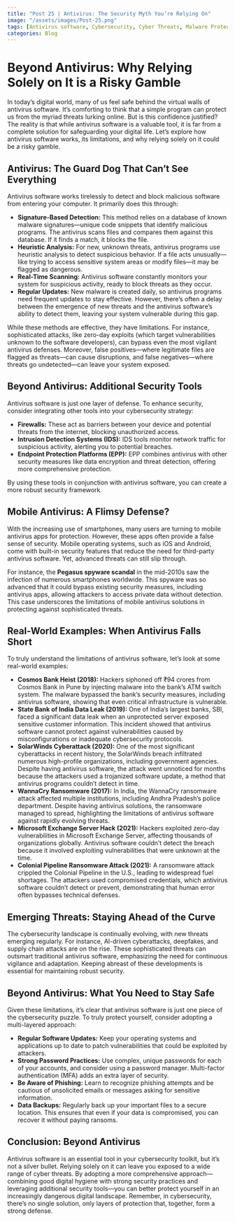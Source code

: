 ```yaml
---
title: "Post 25 | Antivirus: The Security Myth You’re Relying On"
image: "/assets/images/Post-25.png"
tags: [Antivirus software, Cybersecurity, Cyber Threats, Malware Protection, Zero-day Exploits, AI-driven Cyberattacks]
categories: Blog
---
```

# Beyond Antivirus: Why Relying Solely on It is a Risky Gamble

In today’s digital world, many of us feel safe behind the virtual walls of antivirus software. It’s comforting to think that a simple program can protect us from the myriad threats lurking online. But is this confidence justified? The reality is that while antivirus software is a valuable tool, it is far from a complete solution for safeguarding your digital life. Let’s explore how antivirus software works, its limitations, and why relying solely on it could be a risky gamble.

## Antivirus: The Guard Dog That Can’t See Everything

Antivirus software works tirelessly to detect and block malicious software from entering your computer. It primarily does this through:

- **Signature-Based Detection:** This method relies on a database of known malware signatures—unique code snippets that identify malicious programs. The antivirus scans files and compares them against this database. If it finds a match, it blocks the file.
- **Heuristic Analysis:** For new, unknown threats, antivirus programs use heuristic analysis to detect suspicious behavior. If a file acts unusually—like trying to access sensitive system areas or modify files—it may be flagged as dangerous.
- **Real-Time Scanning:** Antivirus software constantly monitors your system for suspicious activity, ready to block threats as they occur.
- **Regular Updates:** New malware is created daily, so antivirus programs need frequent updates to stay effective. However, there’s often a delay between the emergence of new threats and the antivirus software’s ability to detect them, leaving your system vulnerable during this gap.

While these methods are effective, they have limitations. For instance, sophisticated attacks, like zero-day exploits (which target vulnerabilities unknown to the software developers), can bypass even the most vigilant antivirus defenses. Moreover, false positives—where legitimate files are flagged as threats—can cause disruptions, and false negatives—where threats go undetected—can leave your system exposed.

## Beyond Antivirus: Additional Security Tools

Antivirus software is just one layer of defense. To enhance security, consider integrating other tools into your cybersecurity strategy:

- **Firewalls:** These act as barriers between your device and potential threats from the internet, blocking unauthorized access.
- **Intrusion Detection Systems (IDS):** IDS tools monitor network traffic for suspicious activity, alerting you to potential breaches.
- **Endpoint Protection Platforms (EPP):** EPP combines antivirus with other security measures like data encryption and threat detection, offering more comprehensive protection.

By using these tools in conjunction with antivirus software, you can create a more robust security framework.

## Mobile Antivirus: A Flimsy Defense?

With the increasing use of smartphones, many users are turning to mobile antivirus apps for protection. However, these apps often provide a false sense of security. Mobile operating systems, such as iOS and Android, come with built-in security features that reduce the need for third-party antivirus software. Yet, advanced threats can still slip through.

For instance, the **Pegasus spyware scandal** in the mid-2010s saw the infection of numerous smartphones worldwide. This spyware was so advanced that it could bypass existing security measures, including antivirus apps, allowing attackers to access private data without detection. This case underscores the limitations of mobile antivirus solutions in protecting against sophisticated threats.

## Real-World Examples: When Antivirus Falls Short

To truly understand the limitations of antivirus software, let’s look at some real-world examples:

- **Cosmos Bank Heist (2018):** Hackers siphoned off ₹94 crores from Cosmos Bank in Pune by injecting malware into the bank’s ATM switch system. The malware bypassed the bank’s security measures, including antivirus software, showing that even critical infrastructure is vulnerable.
- **State Bank of India Data Leak (2019):** One of India’s largest banks, SBI, faced a significant data leak when an unprotected server exposed sensitive customer information. This incident showed that antivirus software cannot protect against vulnerabilities caused by misconfigurations or inadequate cybersecurity protocols.
- **SolarWinds Cyberattack (2020):** One of the most significant cyberattacks in recent history, the SolarWinds breach infiltrated numerous high-profile organizations, including government agencies. Despite having antivirus software, the attack went unnoticed for months because the attackers used a trojanized software update, a method that antivirus programs couldn’t detect in time.
- **WannaCry Ransomware (2017):** In India, the WannaCry ransomware attack affected multiple institutions, including Andhra Pradesh’s police department. Despite having antivirus solutions, the ransomware managed to spread, highlighting the limitations of antivirus software against rapidly evolving threats.
- **Microsoft Exchange Server Hack (2021):** Hackers exploited zero-day vulnerabilities in Microsoft Exchange Server, affecting thousands of organizations globally. Antivirus software couldn’t detect the breach because it involved exploiting vulnerabilities that were unknown at the time.
- **Colonial Pipeline Ransomware Attack (2021):** A ransomware attack crippled the Colonial Pipeline in the U.S., leading to widespread fuel shortages. The attackers used compromised credentials, which antivirus software couldn’t detect or prevent, demonstrating that human error often bypasses technical defenses.

## Emerging Threats: Staying Ahead of the Curve

The cybersecurity landscape is continually evolving, with new threats emerging regularly. For instance, AI-driven cyberattacks, deepfakes, and supply chain attacks are on the rise. These sophisticated threats can outsmart traditional antivirus software, emphasizing the need for continuous vigilance and adaptation. Keeping abreast of these developments is essential for maintaining robust security.

## Beyond Antivirus: What You Need to Stay Safe

Given these limitations, it’s clear that antivirus software is just one piece of the cybersecurity puzzle. To truly protect yourself, consider adopting a multi-layered approach:

- **Regular Software Updates:** Keep your operating systems and applications up to date to patch vulnerabilities that could be exploited by attackers.
- **Strong Password Practices:** Use complex, unique passwords for each of your accounts, and consider using a password manager. Multi-factor authentication (MFA) adds an extra layer of security.
- **Be Aware of Phishing:** Learn to recognize phishing attempts and be cautious of unsolicited emails or messages asking for sensitive information.
- **Data Backups:** Regularly back up your important files to a secure location. This ensures that even if your data is compromised, you can recover it without paying ransoms.

## Conclusion: Beyond Antivirus

Antivirus software is an essential tool in your cybersecurity toolkit, but it’s not a silver bullet. Relying solely on it can leave you exposed to a wide range of cyber threats. By adopting a more comprehensive approach—combining good digital hygiene with strong security practices and leveraging additional security tools—you can better protect yourself in an increasingly dangerous digital landscape. Remember, in cybersecurity, there’s no single solution, only layers of protection that, together, form a strong defense.
